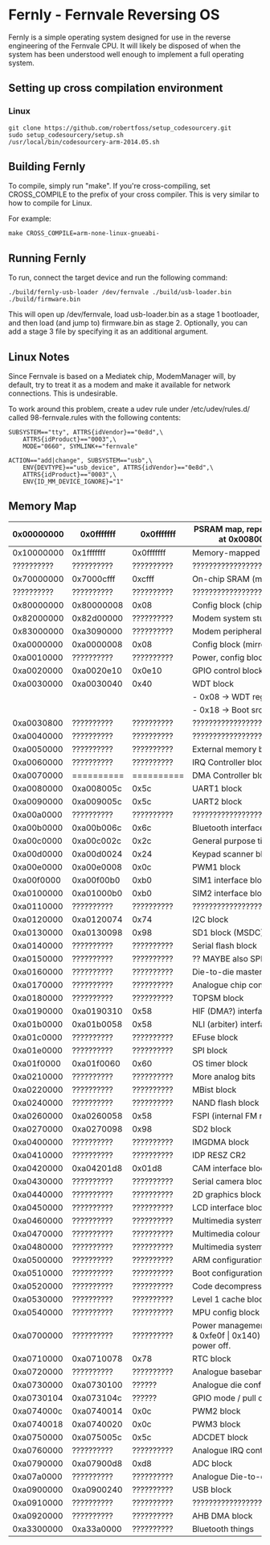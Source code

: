 Fernly - Fernvale Reversing OS
========================================

Fernly is a simple operating system designed for use in the reverse engineering
of the Fernvale CPU.  It will likely be disposed of when the system has been
understood well enough to implement a full operating system.

Setting up cross compilation environment
----------------------------------------

### Linux

    git clone https://github.com/robertfoss/setup_codesourcery.git
    sudo setup_codesourcery/setup.sh
    /usr/local/bin/codesourcery-arm-2014.05.sh

Building Fernly
---------------

To compile, simply run "make".  If you're cross-compiling, set CROSS_COMPILE to
the prefix of your cross compiler.  This is very similar to how to compile for Linux.

For example:

    make CROSS_COMPILE=arm-none-linux-gnueabi-


Running Fernly
--------------

To run, connect the target device and run the following command:

    ./build/fernly-usb-loader /dev/fernvale ./build/usb-loader.bin ./build/firmware.bin

This will open up /dev/fernvale, load usb-loader.bin as a stage 1 bootloader,
and then load (and jump to) firmware.bin as stage 2.  Optionally, you can add
a stage 3 file by specifying it as an additional argument.


Linux Notes
-----------

Since Fernvale is based on a Mediatek chip, ModemManager will, by default,
try to treat it as a modem and make it available for network connections.
This is undesirable.

To work around this problem, create a udev rule under /etc/udev/rules.d/
called 98-fernvale.rules with the following contents:

    SUBSYSTEM=="tty", ATTRS{idVendor}=="0e8d",\
        ATTRS{idProduct}=="0003",\
        MODE="0660", SYMLINK+="fernvale"

    ACTION=="add|change", SUBSYSTEM=="usb",\
        ENV{DEVTYPE}=="usb_device", ATTRS{idVendor}=="0e8d",\
        ATTRS{idProduct}=="0003",\
        ENV{ID_MM_DEVICE_IGNORE}="1"


Memory Map
----------

| 0x00000000 | 0x0fffffff | 0x0fffffff | PSRAM map, repeated and mirrored at 0x00800000 offsets               |
| ---------- | ---------- | ---------- | ----------------------------------- |
| 0x10000000 | 0x1fffffff | 0x0fffffff | Memory-mapped SPI chip              |
| ?????????? | ?????????? | ?????????? | ??????????????????????????????????? |
| 0x70000000 | 0x7000cfff |     0xcfff | On-chip SRAM (maybe cache?)         |
| ?????????? | ?????????? | ?????????? | ??????????????????????????????????? |
| 0x80000000 | 0x80000008 |       0x08 | Config block (chip version, etc.)   |
| 0x82000000 | 0x82d00000 | ?????????? | Modem system stuff                  |
| 0x83000000 | 0xa3090000 | ?????????? | Modem peripheral stuff              |
| 0xa0000000 | 0xa0000008 |       0x08 | Config block (mirror?)              |
| 0xa0010000 | ?????????? | ?????????? | Power, config block                 |
| 0xa0020000 | 0xa0020e10 |     0x0e10 | GPIO control block                  |
| 0xa0030000 | 0xa0030040 |       0x40 | WDT block                           |
|            |            |            |   - 0x08 -> WDT register (?)        |
|            |            |            |   - 0x18 -> Boot src (?)            |
| 0xa0030800 | ?????????? | ?????????? | ????????????????????????????        |
| 0xa0040000 | ?????????? | ?????????? | ??????????????????????????????????? |
| 0xa0050000 | ?????????? | ?????????? | External memory block               |
| 0xa0060000 | ?????????? | ?????????? | IRQ Controller block                |
| 0xa0070000 | ========== | ========== | DMA Controller block                |
| 0xa0080000 | 0xa008005c |       0x5c | UART1 block                         |
| 0xa0090000 | 0xa009005c |       0x5c | UART2 block                         |
| 0xa00a0000 | ?????????? | ?????????? | ??????????????????????????????????? |
| 0xa00b0000 | 0xa00b006c |       0x6c | Bluetooth interface block           |
| 0xa00c0000 | 0xa00c002c |       0x2c | General purpose timer block         |
| 0xa00d0000 | 0xa00d0024 |       0x24 | Keypad scanner block                |
| 0xa00e0000 | 0xa00e0008 |       0x0c | PWM1 block                          |
| 0xa00f0000 | 0xa00f00b0 |       0xb0 | SIM1 interface block                |
| 0xa0100000 | 0xa01000b0 |       0xb0 | SIM2 interface block                |
| 0xa0110000 | ?????????? | ?????????? | ??????????????????????????????????? |
| 0xa0120000 | 0xa0120074 |       0x74 | I2C block                           |
| 0xa0130000 | 0xa0130098 |       0x98 | SD1 block (MSDC)                    |
| 0xa0140000 | ?????????? | ?????????? | Serial flash block                  |
| 0xa0150000 | ?????????? | ?????????? | ?? MAYBE also SPI ????????????????? |
| 0xa0160000 | ?????????? | ?????????? | Die-to-die master interface         |
| 0xa0170000 | ?????????? | ?????????? | Analogue chip controller block      |
| 0xa0180000 | ?????????? | ?????????? | TOPSM block                         |
| 0xa0190000 | 0xa0190310 |       0x58 | HIF (DMA?) interface block          |
| 0xa01b0000 | 0xa01b0058 |       0x58 | NLI (arbiter) interface block       |
| 0xa01c0000 | ?????????? | ?????????? | EFuse block                         |
| 0xa01e0000 | ?????????? | ?????????? | SPI block                           |
| 0xa01f0000 | 0xa01f0060 |       0x60 | OS timer block                      |
| 0xa0210000 | ?????????? | ?????????? | More analog bits                    |
| 0xa0220000 | ?????????? | ?????????? | MBist block                         |
| 0xa0240000 | ?????????? | ?????????? | NAND flash block                    |
| 0xa0260000 | 0xa0260058 |       0x58 | FSPI (internal FM radio) block      |
| 0xa0270000 | 0xa0270098 |       0x98 | SD2 block                           |
| 0xa0400000 | ?????????? | ?????????? | IMGDMA block                        |
| 0xa0410000 | ?????????? | ?????????? | IDP RESZ CR2                        |
| 0xa0420000 | 0xa04201d8 |     0x01d8 | CAM interface block                 |
| 0xa0430000 | ?????????? | ?????????? | Serial camera block                 |
| 0xa0440000 | ?????????? | ?????????? | 2D graphics block                   |
| 0xa0450000 | ?????????? | ?????????? | LCD interface block                 |
| 0xa0460000 | ?????????? | ?????????? | Multimedia system BIST block        |
| 0xa0470000 | ?????????? | ?????????? | Multimedia colour config block      |
| 0xa0480000 | ?????????? | ?????????? | Multimedia system config block      |
| 0xa0500000 | ?????????? | ?????????? | ARM configuration block             |
| 0xa0510000 | ?????????? | ?????????? | Boot configuration block            |
| 0xa0520000 | ?????????? | ?????????? | Code decompression engine block     |
| 0xa0530000 | ?????????? | ?????????? | Level 1 cache block                 |
| 0xa0540000 | ?????????? | ?????????? | MPU config block                    |
| 0xa0700000 | ?????????? | ?????????? | Power management block. Write (val & 0xfe0f &#124; 0x140) to 0xa0700230 to power off. |
| 0xa0710000 | 0xa0710078 |       0x78 | RTC block                           |
| 0xa0720000 | ?????????? | ?????????? | Analogue baseband config block      |
| 0xa0730000 | 0xa0730100 |     ?????? | Analogue die config                 |
| 0xa0730104 | 0xa073104c |     ?????? | GPIO mode / pull control blocks     |
| 0xa074000c | 0xa0740014 |       0x0c | PWM2 block                          |
| 0xa0740018 | 0xa0740020 |       0x0c | PWM3 block                          |
| 0xa0750000 | 0xa075005c |       0x5c | ADCDET block                        |
| 0xa0760000 | ?????????? | ?????????? | Analogue IRQ controller             |
| 0xa0790000 | 0xa07900d8 |       0xd8 | ADC block                           |
| 0xa07a0000 | ?????????? | ?????????? | Analogue Die-to-die block           |
| 0xa0900000 | 0xa0900240 | ?????????? | USB block                           |
| 0xa0910000 | ?????????? | ?????????? | ??????????????????????????????????? |
| 0xa0920000 | ?????????? | ?????????? | AHB DMA block                       |
| 0xa3300000 | 0xa33a0000 | ?????????? | Bluetooth things                    |
